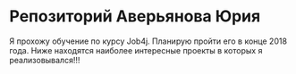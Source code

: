 # Репозиторий Аверьянова Юрия
Я прохожу обучение по курсу Job4j. Планирую пройти его в конце 2018 года.
Ниже находятся наиболее интересные проекты в которых я реализовывался!!!